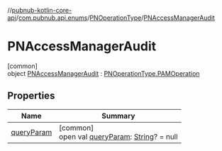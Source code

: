 //[pubnub-kotlin-core-api](../../../../index.md)/[com.pubnub.api.enums](../../index.md)/[PNOperationType](../index.md)/[PNAccessManagerAudit](index.md)

# PNAccessManagerAudit

[common]\
object [PNAccessManagerAudit](index.md) : [PNOperationType.PAMOperation](../-p-a-m-operation/index.md)

## Properties

| Name | Summary |
|---|---|
| [queryParam](../query-param.md) | [common]<br>open val [queryParam](../query-param.md): [String](https://kotlinlang.org/api/core/kotlin-stdlib/kotlin/-string/index.html)? = null |
